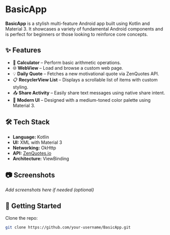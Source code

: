 # BasicApp

**BasicApp** is a stylish multi-feature Android app built using Kotlin and Material 3. It showcases a variety of fundamental Android components and is perfect for beginners or those looking to reinforce core concepts.

## ✨ Features

- 📱 **Calculator** – Perform basic arithmetic operations.
- 🌐 **WebView** – Load and browse a custom web page.
- 💡 **Daily Quote** – Fetches a new motivational quote via ZenQuotes API.
- 📋 **RecyclerView List** – Displays a scrollable list of items with custom styling.
- 📤 **Share Activity** – Easily share text messages using native share intent.
- 🎨 **Modern UI** – Designed with a medium-toned color palette using Material 3.

## 🛠️ Tech Stack

- **Language:** Kotlin
- **UI:** XML with Material 3
- **Networking:** OkHttp
- **API:** [ZenQuotes.io](https://zenquotes.io)
- **Architecture:** ViewBinding

## 📷 Screenshots

_Add screenshots here if needed (optional)_

## 🚀 Getting Started

Clone the repo:

```bash
git clone https://github.com/your-username/BasicApp.git
